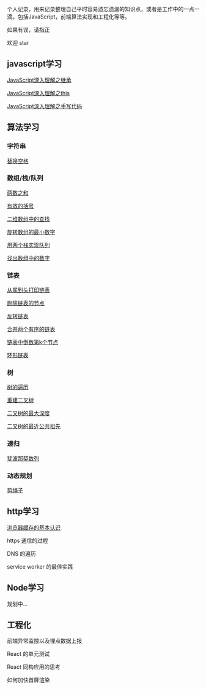 个人记录，用来记录整理自己平时容易遗忘遗漏的知识点，或者是工作中的一点一滴。包括JavaScript，前端算法实现和工程化等等。

如果有误，请指正

欢迎 star

## javascript学习

[JavaScript深入理解之继承](https://github.com/plane-hjh/blog1/issues/1)

[JavaScript深入理解之this](https://github.com/plane-hjh/blog1/issues/2)

[JavaScript深入理解之手写代码](https://github.com/plane-hjh/blog1/issues/3)

## 算法学习

### 字符串

[替换空格](https://github.com/plane-hjh/blog1/issues/10)

### 数组/栈/队列

[两数之和](https://github.com/plane-hjh/blog1/issues/20)

[有效的括号](https://github.com/plane-hjh/blog1/issues/23)

[二维数组中的查找](https://github.com/plane-hjh/blog1/issues/7)

[旋转数组的最小数字](https://github.com/plane-hjh/blog1/issues/11)

[用两个栈实现队列](https://github.com/plane-hjh/blog1/issues/12)

[找出数组中的数字](https://github.com/plane-hjh/blog1/issues/13)

### 链表

[从尾到头打印链表](https://github.com/plane-hjh/blog1/issues/6)

[删除链表的节点](https://github.com/plane-hjh/blog1/issues/18)

[反转链表](https://github.com/plane-hjh/blog1/issues/15)

[合并两个有序的链表](https://github.com/plane-hjh/blog1/issues/16)

[链表中倒数第k个节点](https://github.com/plane-hjh/blog1/issues/17)

[环形链表](https://github.com/plane-hjh/blog1/issues/22)

### 树

[树的遍历](https://github.com/plane-hjh/blog1/issues/4)

[重建二叉树](https://github.com/plane-hjh/blog1/issues/14)

[二叉树的最大深度](https://github.com/plane-hjh/blog1/issues/25)

[二叉树的最近公共祖先]()

### 递归

[斐波那契数列](https://github.com/plane-hjh/blog1/issues/8)

### 动态规划

[剪绳子](https://github.com/plane-hjh/blog1/issues/9)

## http学习

[浏览器缓存的基本认识](https://github.com/plane-hjh/blog1/issues/5)

https 通信的过程

DNS 的遍历

service worker 的最佳实践

## Node学习

规划中...

## 工程化

前端异常监控以及埋点数据上报

React 的单元测试

React 同构应用的思考

如何加快首屏渲染
